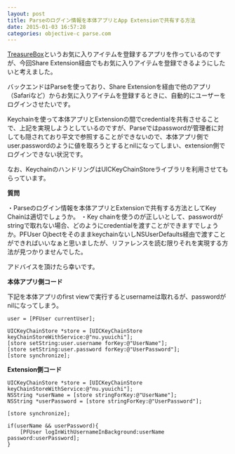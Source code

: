 ```yaml
---
layout: post
title: Parseのログイン情報を本体アプリとApp Extensionで共有する方法
date: 2015-01-03 16:57:28
categories: objective-c parse.com
---
```

<!-- {% raw %} -->
<p><a href="https://itunes.apple.com/app/id937819189?mt=8">TreasureBox</a>というお気に入りアイテムを登録するアプリを作っているのですが、今回Share Extension経由でもお気に入りアイテムを登録できるようにしたいと考えました。</p>

<p>バックエンドはParseを使っており、Share Extensionを経由で他のアプリ（Safariなど）からお気に入りアイテムを登録するときに、自動的にユーザーをログインさせたいです。</p>

<p>Keychainを使って本体アプリとExtensionの間でcredentialを共有させることで、上記を実現しようとしているのですが、Parseではpasswordが管理者に対しても隠されており平文で参照することができないので、本体アプリ側でuser.passwordのように値を取ろうとするとnilになってしまい、extension側でログインできない状況です。</p>

<p>なお、KeychainのハンドリングはUICKeyChainStoreライブラリを利用させてもらっています。</p>

<p><strong>質問</strong></p>

<p>・Parseのログイン情報を本体アプリとExtensionで共有する方法としてKey Chainは適切でしょうか。
・Key chainを使うのが正しいとして、passwordがstringで取れない場合、どのようにcredentialを渡すことができますでしょうか。PFUser OjbectをそのままkeychainないしNSUserDefaults経由で渡すことができればいいなぁと思いましたが、リファレンスを読む限りそれを実現する方法が見つかりませんでした。</p>

<p>アドバイスを頂けたら幸いです。</p>

<p><strong>本体アプリ側コード</strong></p>

<p>下記を本体アプリのfirst viewで実行するとusernameは取れるが、passwordがnilになってしまう。</p>

<pre><code>user = [PFUser currentUser];

UICKeyChainStore *store = [UICKeyChainStore keyChainStoreWithService:@"nu.yuuichi"];
[store setString:user.username forKey:@"UserName"];
[store setString:user.password forKey:@"UserPassword"];
[store synchronize];
</code></pre>

<p><strong>Extension側コード</strong></p>

<pre><code>UICKeyChainStore *store = [UICKeyChainStore keyChainStoreWithService:@"nu.yuuichi"];    
NSString *userName = [store stringForKey:@"UserName"];
NSString *userPassword = [store stringForKey:@"UserPassword"];

[store synchronize];

if(userName &amp;&amp; userPassword){
    [PFUser logInWithUsernameInBackground:userName password:userPassword];
}
</code></pre>
<!-- {% endraw %} -->

